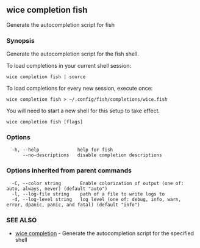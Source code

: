 ## wice completion fish

Generate the autocompletion script for fish

### Synopsis

Generate the autocompletion script for the fish shell.

To load completions in your current shell session:

	wice completion fish | source

To load completions for every new session, execute once:

	wice completion fish > ~/.config/fish/completions/wice.fish

You will need to start a new shell for this setup to take effect.


```
wice completion fish [flags]
```

### Options

```
  -h, --help              help for fish
      --no-descriptions   disable completion descriptions
```

### Options inherited from parent commands

```
  -C, --color string       Enable colorization of output (one of: auto, always, never) (default "auto")
  -l, --log-file string    path of a file to write logs to
  -d, --log-level string   log level (one of: debug, info, warn, error, dpanic, panic, and fatal) (default "info")
```

### SEE ALSO

* [wice completion](wice_completion.md)	 - Generate the autocompletion script for the specified shell

